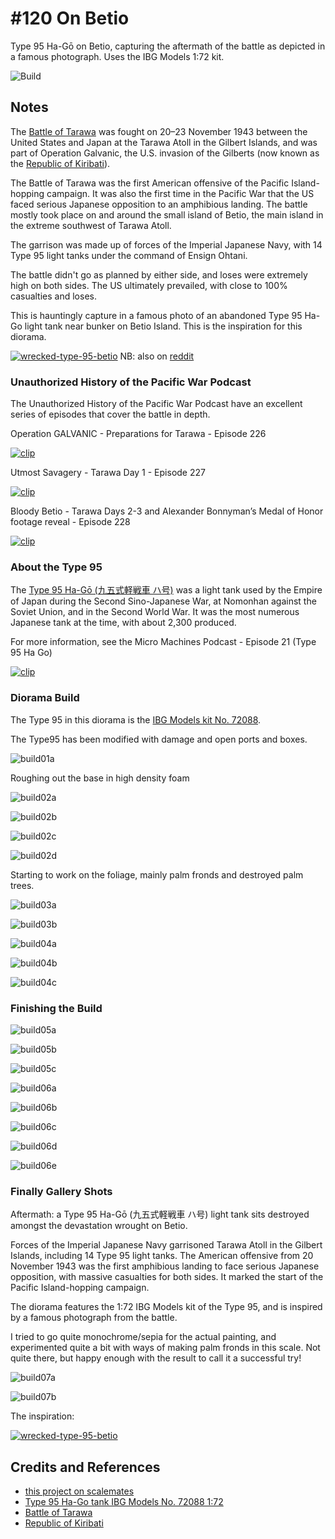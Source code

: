# #120 On Betio

Type 95 Ha-Gō on Betio, capturing the aftermath of the battle as depicted in a famous photograph. Uses the IBG Models 1:72 kit.

![Build](./assets/OnBetio_build.jpg?raw=true)

## Notes

The [Battle of Tarawa](https://en.wikipedia.org/wiki/Battle_of_Tarawa)
was fought on 20–23 November 1943 between the United States and Japan at the Tarawa Atoll in the Gilbert Islands, and was part of Operation Galvanic, the U.S. invasion of the Gilberts (now known as the [Republic of Kiribati](https://en.wikipedia.org/wiki/Kiribati)).

The Battle of Tarawa was the first American offensive of the Pacific Island-hopping campaign.
It was also the first time in the Pacific War that the US faced serious Japanese opposition to an amphibious landing.
The battle mostly took place on and around the small island of Betio, the main island in the extreme southwest of Tarawa Atoll.

The garrison was made up of forces of the Imperial Japanese Navy, with 14 Type 95 light tanks under the command of Ensign Ohtani.

The battle didn't go as planned by either side, and loses were extremely high on both sides. The US ultimately prevailed,
with close to 100% casualties and loses.

This is hauntingly capture in a famous photo of an abandoned Type 95 Ha-Go light tank near bunker on Betio Island.
This is the inspiration for this diorama.

[![wrecked-type-95-betio](./assets/wrecked-type-95-betio.jpg)](https://www.flickr.com/photos/bronpancerna/23276477546/)
NB: also on [reddit](https://www.reddit.com/r/WW2info/comments/18091cg/wrecked_japanese_type_97_chi_ha_in_saipan_on/)

### Unauthorized History of the Pacific War Podcast

The Unauthorized History of the Pacific War Podcast have an excellent series of episodes that cover the battle in depth.

Operation GALVANIC - Preparations for Tarawa - Episode 226

[![clip](https://img.youtube.com/vi/XLf1PcD_Z-U/0.jpg)](https://www.youtube.com/watch?v=XLf1PcD_Z-U)

Utmost Savagery - Tarawa Day 1 - Episode 227

[![clip](https://img.youtube.com/vi/pIK6Tql3usA/0.jpg)](https://www.youtube.com/watch?v=pIK6Tql3usA)

Bloody Betio - Tarawa Days 2-3 and Alexander Bonnyman’s Medal of Honor footage reveal - Episode 228

[![clip](https://img.youtube.com/vi/Lt9jCk2Ahkw/0.jpg)](https://www.youtube.com/watch?v=Lt9jCk2Ahkw)

### About the Type 95

The [Type 95 Ha-Gō (九五式軽戦車 ハ号)](https://en.wikipedia.org/wiki/Type_95_Ha-Go_light_tank)
was a light tank used by the Empire of Japan during the Second Sino-Japanese War, at Nomonhan against the Soviet Union,
and in the Second World War.
It was the most numerous Japanese tank at the time, with about 2,300 produced.

For more information, see the Micro Machines Podcast - Episode 21 (Type 95 Ha Go)

[![clip](https://img.youtube.com/vi/ewmPTtzwDu4/0.jpg)](https://www.youtube.com/watch?v=ewmPTtzwDu4)

### Diorama Build

The Type 95 in this diorama is the [IBG Models kit No. 72088](https://www.scalemates.com/kits/ibg-models-72088-type-95-ha-go-tank--1345408).

The Type95 has been modified with damage and open ports and boxes.

![build01a](./assets/build01a.jpg?raw=true)

Roughing out the base in high density foam

![build02a](./assets/build02a.jpg?raw=true)

![build02b](./assets/build02b.jpg?raw=true)

![build02c](./assets/build02c.jpg?raw=true)

![build02d](./assets/build02d.jpg?raw=true)

Starting to work on the foliage, mainly palm fronds and destroyed palm trees.

![build03a](./assets/build03a.jpg?raw=true)

![build03b](./assets/build03b.jpg?raw=true)

![build04a](./assets/build04a.jpg?raw=true)

![build04b](./assets/build04b.jpg?raw=true)

![build04c](./assets/build04c.jpg?raw=true)

### Finishing the Build

![build05a](./assets/build05a.jpg?raw=true)

![build05b](./assets/build05b.jpg?raw=true)

![build05c](./assets/build05c.jpg?raw=true)

![build06a](./assets/build06a.jpg?raw=true)

![build06b](./assets/build06b.jpg?raw=true)

![build06c](./assets/build06c.jpg?raw=true)

![build06d](./assets/build06d.jpg?raw=true)

![build06e](./assets/build06e.jpg?raw=true)

### Finally Gallery Shots

Aftermath: a Type 95 Ha-Gō (九五式軽戦車 ハ号) light tank sits destroyed amongst the devastation wrought on Betio.

Forces of the Imperial Japanese Navy garrisoned Tarawa Atoll in the Gilbert Islands, including 14 Type 95 light tanks. The American offensive from 20 November 1943 was the first amphibious landing to face serious Japanese opposition, with massive casualties for both sides. It marked the start of the Pacific Island-hopping campaign.

The diorama features the 1:72 IBG Models kit of the Type 95, and is inspired by a famous photograph from the battle.

I tried to go quite monochrome/sepia for the actual painting, and experimented quite a bit with ways of making palm fronds in this scale. Not quite there, but happy enough with the result to call it a successful try!

![build07a](./assets/build07a.jpg?raw=true)

![build07b](./assets/build07b.jpg?raw=true)

The inspiration:

[![wrecked-type-95-betio](./assets/wrecked-type-95-betio.jpg)](https://www.flickr.com/photos/bronpancerna/23276477546/)

## Credits and References

* [this project on scalemates](https://www.scalemates.com/profiles/mate.php?id=74137&p=projects&project=179352)
* [Type 95 Ha-Go tank IBG Models No. 72088 1:72](https://www.scalemates.com/kits/ibg-models-72088-type-95-ha-go-tank--1345408)
* [Battle of Tarawa](https://en.wikipedia.org/wiki/Battle_of_Tarawa)
* [Republic of Kiribati](https://en.wikipedia.org/wiki/Kiribati)
